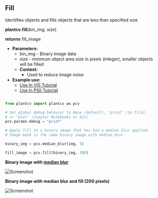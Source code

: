 ## Fill

Identifies objects and fills objects that are less than specified size

**plantcv.fill**(*bin_img, size*)

**returns** fill_image

- **Parameters:**
    - bin_img - Binary image data
    - size - minimum object area size in pixels (integer), smaller objects will be filled
  - **Context:**
    - Used to reduce image noise
- **Example use:**
    - [Use In VIS Tutorial](vis_tutorial.md)
    - [Use In PSII Tutorial](psII_tutorial.md) 

```python

from plantcv import plantcv as pcv

# Set global debug behavior to None (default), "print" (to file), 
# or "plot" (Jupyter Notebooks or X11)
pcv.params.debug = "print"

# Apply fill to a binary image that has had a median blur applied.
# Image mask is the same binary image with median blur.

binary_img = pcv.median_blur(img, 5)

fill_image = pcv.fill(binary_img, 200)

```

**Binary image with [median blur](median_blur.md)**

![Screenshot](img/documentation_images/fill/binary_image.jpg)

**Binary image with median blur and fill (200 pixels)**

![Screenshot](img/documentation_images/fill/fill_200.jpg)
